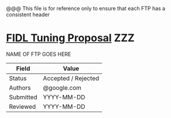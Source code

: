 @@@ This file is for reference only to ensure that each FTP has a consistent header

# [FIDL Tuning Proposal](README.md) ZZZ

NAME OF FTP GOES HERE

Field     | Value
----------|--------------------------
Status    | Accepted / Rejected
Authors   | <username>@google.com
Submitted | YYYY-MM-DD
Reviewed  | YYYY-MM-DD

